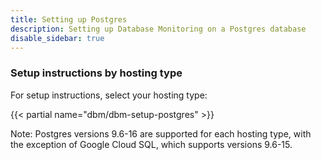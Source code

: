 ```yaml
---
title: Setting up Postgres
description: Setting up Database Monitoring on a Postgres database
disable_sidebar: true
---
```


### Setup instructions by hosting type

For setup instructions, select your hosting type:

{{< partial name="dbm/dbm-setup-postgres" >}}

Note: Postgres versions 9.6-16 are supported for each hosting type, with the exception of Google Cloud SQL, which supports versions 9.6-15.
